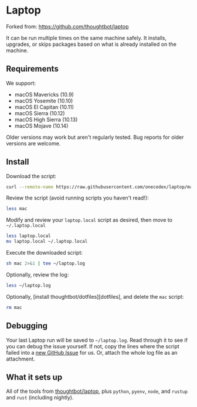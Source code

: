 Laptop
======

Forked from: https://github.com/thoughtbot/laptop

It can be run multiple times on the same machine safely.
It installs, upgrades, or skips packages
based on what is already installed on the machine.

Requirements
------------

We support:

* macOS Mavericks (10.9)
* macOS Yosemite (10.10)
* macOS El Capitan (10.11)
* macOS Sierra (10.12)
* macOS High Sierra (10.13)
* macOS Mojave (10.14)

Older versions may work but aren't regularly tested.
Bug reports for older versions are welcome.

Install
-------

Download the script:

```sh
curl --remote-name https://raw.githubusercontent.com/onecodex/laptop/master/mac && curl --remote-name https://raw.githubusercontent.com/onecodex/laptop/master/laptop.local
```

Review the script (avoid running scripts you haven't read!):

```sh
less mac
```

Modify and review your `laptop.local` script as desired, then move to `~/.laptop.local`

```sh
less laptop.local
mv laptop.local ~/.laptop.local
```

Execute the downloaded script:

```sh
sh mac 2>&1 | tee ~/laptop.log
```

Optionally, review the log:

```sh
less ~/laptop.log
```

Optionally, [install thoughtbot/dotfiles][dotfiles], and delete the `mac` script:

```sh
rm mac
```

Debugging
---------

Your last Laptop run will be saved to `~/laptop.log`.
Read through it to see if you can debug the issue yourself.
If not, copy the lines where the script failed into a
[new GitHub Issue](https://github.com/thoughtbot/laptop/issues/new) for us.
Or, attach the whole log file as an attachment.

What it sets up
---------------

All of the tools from [thoughtbot/laptop](https://github.com/thoughtbot/laptop), plus `python`, `pyenv`, `node`, and `rustup` and `rust` (including nightly).

